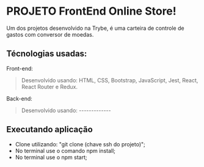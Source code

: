 # PROJETO FrontEnd Online Store!
Um dos projetos desenvolvido na Trybe, é uma carteira de controle de gastos com conversor de moedas.
## Técnologias usadas:

Front-end:
> Desenvolvido usando: HTML, CSS, Bootstrap, JavaScript, Jest, React, React Router e Redux.

Back-end:
> Desenvolvido usando: -------------

## Executando aplicação
- Clone utilizando: "git clone (chave ssh do projeto)";
- No terminal use o comando npm install;
- No terminal use o npm start;
